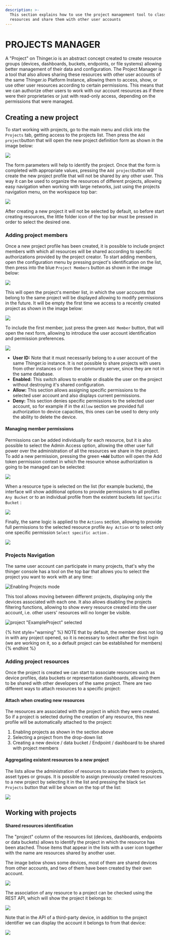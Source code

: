 ```yaml
---
description: >-
  This section explains how to use the project management tool to classify
  resources and share them with other user accounts
---
```


# PROJECTS MANAGER

A "Project" on Thinger.io is an abstract concept created to create resource groups (devices, dashboards, buckets, endpoints, or file systems) allowing better management of their data and configuration. The Project Manager is a tool that also allows sharing these resources with other user accounts of the same Thinger.io Platform Instance, allowing them to access, show, or use other user resources according to certain permissions. This means that we can authorize other users to work with our account resources as if there were their proprietaries or just with read-only access, depending on the permissions that were managed. &#x20;

## Creating a new project

To start working with projects, go to the main menu and click into the `Projects` tab, getting access to the projects list. Then press the `Add project`button that will open the new project definition form as shown in the image below:

![](<.gitbook/assets/image (399).png>)

The form parameters will help to identify the project. Once that the form is completed with appropriate values, pressing the `Add project`button will create the new project profile that will not be shared by any other user. This way it can be used to organize the resources of different projects, allowing easy navigation when working with large networks, just using the projects navigation menu, on the workspace top bar:

![](<.gitbook/assets/image (484).png>)

After creating a new project it will not be selected by default, so before start creating resources, the little folder icon of the top bar must be pressed in order to select the desired one.

### Adding project members

Once a new project profile has been created, it is possible to include project members with which all resources will be shared according to specific authorizations provided by the project creator. To start adding members, open the configuration menu by pressing project's identification on the list, then press into the blue `Project Members` button as shown in the image below:

![](<.gitbook/assets/image (438).png>)

This will open the project's member list, in which the user accounts that belong to the same project will be displayed allowing to modify permissions in the future. It will be empty the first time we access to a recently created project as shown in the image below:

![](<.gitbook/assets/image (445).png>)

To include the first member, just press the green `Add Member` button, that will open the next form, allowing to introduce the user account identification and permission preferences.&#x20;

![](<.gitbook/assets/image (463).png>)

* **User ID:** Note that it must necessarily belong to a user account of the same Thinger.io instance. It is not possible to share projects with users from other instances or from the community server, since they are not in the same database.
* **Enabled:** This switch allows to enable or disable the user on the project without destroying it's shared configuration.&#x20;
* **Allow:** This section allows assigning specific permissions to the selected user account and also displays current permissions.&#x20;
* **Deny:** This section denies specific permissions to the selected user account, so for example if in the `Allow` section we provided full authorization to device capacities, this ones can be used to deny only the ability to delete the device.

#### Managing member permissions&#x20;

Permissions can be added individually for each resource, but it is also possible to select the Admin Access option, allowing the other user full power over the administration of all the resources we share in the project. To add a new permission, pressing the green **`+Add`** button will open the Add token permission context in which the resource whose authorization is going to be managed can be selected:

![](<.gitbook/assets/image (418).png>)

When a resource type is selected on the list (for example buckets), the interface will show additional options to provide permissions to  all profiles `Any Bucket` or to an individual profile from the existent buckets list `Specific Bucket` :&#x20;

![](<.gitbook/assets/image (435).png>)

Finally, the same logic is applied to the `Actions` section, allowing to provide full permissions to the selected resource profile `Any Action` or to select only one specific permission `Select specific action` .

![](<.gitbook/assets/image (456).png>)

### Projects Navigation&#x20;

The same user account can participate in many projects, that's why the thinger console has a tool on the top bar that allows you to select the project you want to work with at any time:

![Enabling Projects mode](<.gitbook/assets/image (496).png>)

This tool allows moving between different projects, displaying only the devices associated with each one. It also allows disabling the projects filtering functions, allowing to show every resource created into the user account, i.e. other users' resources will no longer be visible.

![project "ExampleProject" selected](<.gitbook/assets/image (265).png>)

{% hint style="warning" %}
NOTE that by default, the member does not log in with any project opened, so it is necessary to select after the first login (we are working on it, so a default project can be established for members)
{% endhint %}

###

### Adding project resources

Once the project is created we can start to associate resources such as device profiles, data buckets or representation dashboards, allowing them to be shared with other developers of the same project. There are two different ways to attach resources to a specific project:

#### Attach when creating new resources

The resources are associated with the project in which they were created. So if a project is selected during the creation of any resource, this new profile will be automatically attached to the project:

1. Enabling projects as shown in the section above&#x20;
2. Selecting a project from the drop-down list
3. Creating a new device / data bucket / Endpoint / dashboard to be shared with project members&#x20;

#### Aggregating existent resources to a new project

The lists allow the administration of resources to associate them to projects, asset types or groups. It is possible to assign previously created resources to a new project by selecting it in the list and pressing the black `Set Projects` button that will be shown on the top of the list:&#x20;

![](<.gitbook/assets/image (287).png>)

## Working with projects

#### Shared resources identification

The "project" column of the resources list (devices, dashboards, endpoints or data buckets) allows to identify the project in which the resource has been atached. Those items that appear in the lists with a user icon together with the name are resources shared by another user.&#x20;

The image below shows some devices, most of them are shared devices from other accounts, and two of them have been created by their own account.

![](<.gitbook/assets/image (333).png>)

The association of any resource to a project can be checked using the REST API, which will show the project it belongs to:

![](<.gitbook/assets/image (350).png>)

Note that in the API of a third-party device, in addition to the project identifier we can display the account it belongs to from that device:

![](<.gitbook/assets/image (394).png>)


